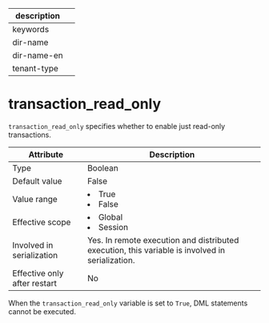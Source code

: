 | description ||
|---|---|
| keywords ||
| dir-name ||
| dir-name-en ||
| tenant-type ||

# transaction_read_only

`transaction_read_only` specifies whether to enable just read-only transactions.

| Attribute | Description |
|---------|------------------------------------------------------------------------------------------------------------|
| Type | Boolean |
| Default value | False |
| Value range | <li> True   <li> False |
| Effective scope | <li> Global   <li> Session |
| Involved in serialization | Yes. In remote execution and distributed execution, this variable is involved in serialization. |
| Effective only after restart | No |

When the `transaction_read_only` variable is set to `True`, DML statements cannot be executed.
